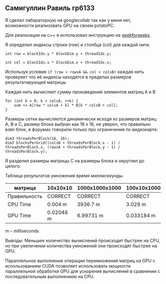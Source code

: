 ## Самигуллин Равиль гр6133
Я сделал лабараторную на googlecollab так как у меня нет, возможности реализовать GPU на своем potatoPC.

Для реализации на c++ я использовал инструкцию на [geekforgeeks](https://www.geeksforgeeks.org/how-to-run-cuda-c-c-on-jupyter-notebook-in-google-colaboratory/).

Я определил индексы строки (row) и столбца (col) для каждой нити:

`int row = blockIdx.y * blockDim.y + threadIdx.y;`

`int col = blockIdx.x * blockDim.x + threadIdx.x;`

Используя условие `if (row < rowsA && col < colsB)` каждая нить проверяет что её индексы находятся в пределах размеров результатирующей матрицы

Каждая нить вычисляет сумму произведений элементов матриц A и B

```
for (int k = 0; k < colsA; ++k) {
    sum += A[row * colsA + k] * B[k * colsB + col];
}
```

Размеры сетки вычисляется динамически исходя из размеров матриц A, B и C, размер блока выбран как 16 x 16, не уверен, что правильно взял блок, в форумах говорили только про ограничения по видеокарте:

```
dim3 threadsPerBlock(16, 16);
dim3 blocksPerGrid((colsB + threadsPerBlock.x - 1) / threadsPerBlock.x, (rowsA + threadsPerBlock.y - 1) / threadsPerBlock.y);
```

Я разделил размеры матрицы C на размеры блока и округлил до целого.

Таблица результатов умножения время миллисекунды.

| матрица      | 10x10x10 |1000x1000x1000|100x10x1000 |1000x1000x10000|
| ---          |     ---  |  ---         |        --- | ---           |
| Правильность | CORRECT  |	CORRECT      |	CORRECT   |	CORRECT       |
| CPU Time     | 0.004 m  |	3936.7 m     |	3.029 m   |	62781.3 m     |
| GPU Time     | 0.02048 m|	6.99731 m    |	0.033184 m|	70.0657 m     |

m – milliseconds

Выводы: Меньшее количество вычислений происходит быстрее на CPU, но при увеличении количества умножений они происходят быстрее на GPU.

Параллельное выполнение операции перемножения матриц на GPU с использованием CUDA позволяет использовать мощности параллельной обработки GPU для ускорения вычислений в сравнении с последовательным выполнением на CPU.


